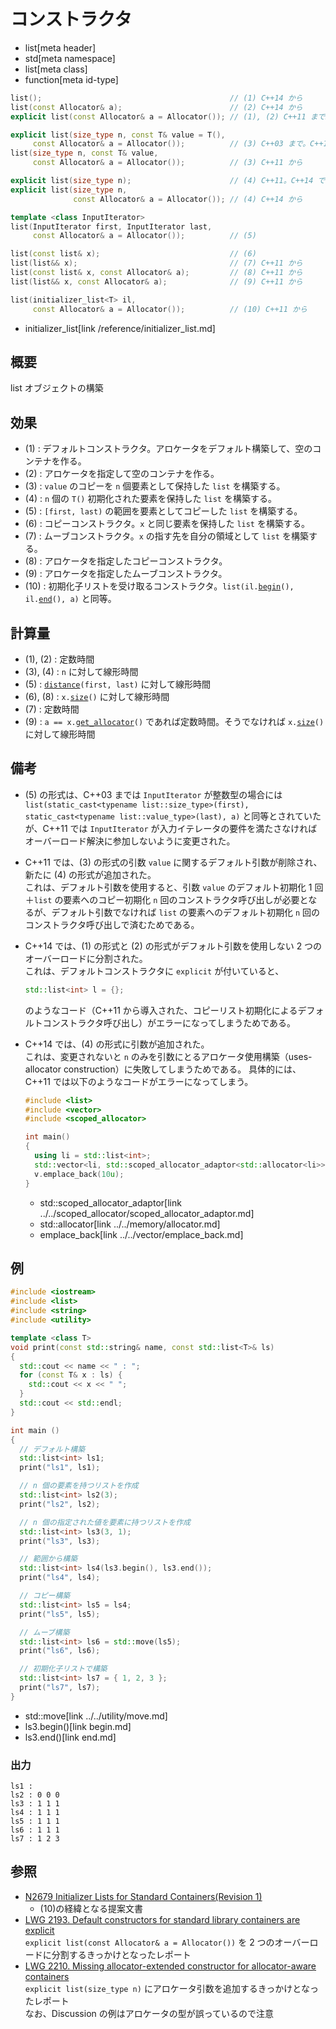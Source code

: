 # コンストラクタ
* list[meta header]
* std[meta namespace]
* list[meta class]
* function[meta id-type]

```cpp
list();                                          // (1) C++14 から
list(const Allocator& a);                        // (2) C++14 から
explicit list(const Allocator& a = Allocator()); // (1), (2) C++11 まで。C++14 で削除

explicit list(size_type n, const T& value = T(),
     const Allocator& a = Allocator());          // (3) C++03 まで。C++11 で削除
list(size_type n, const T& value,
     const Allocator& a = Allocator());          // (3) C++11 から

explicit list(size_type n);                      // (4) C++11。C++14 で削除
explicit list(size_type n,
              const Allocator& a = Allocator()); // (4) C++14 から

template <class InputIterator>
list(InputIterator first, InputIterator last,
     const Allocator& a = Allocator());          // (5)

list(const list& x);                             // (6)
list(list&& x);                                  // (7) C++11 から
list(const list& x, const Allocator& a);         // (8) C++11 から
list(list&& x, const Allocator& a);              // (9) C++11 から

list(initializer_list<T> il,
     const Allocator& a = Allocator());          // (10) C++11 から
```
* initializer_list[link /reference/initializer_list.md]


## 概要
list オブジェクトの構築


## 効果
- (1) : デフォルトコンストラクタ。アロケータをデフォルト構築して、空のコンテナを作る。
- (2) : アロケータを指定して空のコンテナを作る。
- (3) : `value` のコピーを `n` 個要素として保持した `list` を構築する。
- (4) : `n` 個の `T()` 初期化された要素を保持した `list` を構築する。
- (5) : `[first, last)` の範囲を要素としてコピーした `list` を構築する。
- (6) : コピーコンストラクタ。`x` と同じ要素を保持した `list` を構築する。
- (7) : ムーブコンストラクタ。`x` の指す先を自分の領域として `list` を構築する。
- (8) : アロケータを指定したコピーコンストラクタ。
- (9) : アロケータを指定したムーブコンストラクタ。
- (10) : 初期化子リストを受け取るコンストラクタ。`list(il.`[`begin`](../../initializer_list/begin.md)`(), il.`[`end`](../../initializer_list/end.md)`(), a)` と同等。


## 計算量
- (1), (2) : 定数時間
- (3), (4) : `n` に対して線形時間
- (5) : [`distance`](/reference/iterator/distance.md)`(first, last)` に対して線形時間
- (6), (8) : `x.`[`size`](size.md)`()` に対して線形時間
- (7) : 定数時間
- (9) : `a == x.`[`get_allocator`](get_allocator.md)`()` であれば定数時間。そうでなければ `x.`[`size`](size.md)`()` に対して線形時間


## 備考
- (5) の形式は、C++03 までは `InputIterator` が整数型の場合には `list(static_cast<typename list::size_type>(first), static_cast<typename list::value_type>(last), a)` と同等とされていたが、C++11 では `InputIterator` が入力イテレータの要件を満たさなければオーバーロード解決に参加しないように変更された。
- C++11 では、(3) の形式の引数 `value` に関するデフォルト引数が削除され、新たに (4) の形式が追加された。  
	これは、デフォルト引数を使用すると、引数 `value` のデフォルト初期化 1 回＋`list` の要素へのコピー初期化 `n` 回のコンストラクタ呼び出しが必要となるが、デフォルト引数でなければ `list` の要素へのデフォルト初期化 `n` 回のコンストラクタ呼び出しで済むためである。

- C++14 では、(1) の形式と (2) の形式がデフォルト引数を使用しない 2 つのオーバーロードに分割された。  
	これは、デフォルトコンストラクタに `explicit` が付いていると、

    ```cpp
    std::list<int> l = {};
    ```

	のようなコード（C++11 から導入された、コピーリスト初期化によるデフォルトコンストラクタ呼び出し）がエラーになってしまうためである。

- C++14 では、(4) の形式に引数が追加された。  
	これは、変更されないと `n` のみを引数にとるアロケータ使用構築（uses-allocator construction）に失敗してしまうためである。
	具体的には、C++11 では以下のようなコードがエラーになってしまう。

    ```cpp example
    #include <list>
    #include <vector>
    #include <scoped_allocator>

    int main()
    {
      using li = std::list<int>;
      std::vector<li, std::scoped_allocator_adaptor<std::allocator<li>>> v;
      v.emplace_back(10u);
    }
    ```
    * std::scoped_allocator_adaptor[link ../../scoped_allocator/scoped_allocator_adaptor.md]
    * std::allocator[link ../../memory/allocator.md]
    * emplace_back[link ../../vector/emplace_back.md]


## 例
```cpp example
#include <iostream>
#include <list>
#include <string>
#include <utility>

template <class T>
void print(const std::string& name, const std::list<T>& ls)
{
  std::cout << name << " : ";
  for (const T& x : ls) {
    std::cout << x << " ";
  }
  std::cout << std::endl;
}

int main ()
{
  // デフォルト構築
  std::list<int> ls1;
  print("ls1", ls1);

  // n 個の要素を持つリストを作成
  std::list<int> ls2(3);
  print("ls2", ls2);

  // n 個の指定された値を要素に持つリストを作成
  std::list<int> ls3(3, 1);
  print("ls3", ls3);

  // 範囲から構築
  std::list<int> ls4(ls3.begin(), ls3.end());
  print("ls4", ls4);

  // コピー構築
  std::list<int> ls5 = ls4;
  print("ls5", ls5);

  // ムーブ構築
  std::list<int> ls6 = std::move(ls5);
  print("ls6", ls6);

  // 初期化子リストで構築
  std::list<int> ls7 = { 1, 2, 3 };
  print("ls7", ls7);
}
```
* std::move[link ../../utility/move.md]
* ls3.begin()[link begin.md]
* ls3.end()[link end.md]

### 出力
```
ls1 : 
ls2 : 0 0 0 
ls3 : 1 1 1 
ls4 : 1 1 1 
ls5 : 1 1 1 
ls6 : 1 1 1 
ls7 : 1 2 3 
```


## 参照
- [N2679 Initializer Lists for Standard Containers(Revision 1)](http://www.open-std.org/jtc1/sc22/wg21/docs/papers/2008/n2679.pdf)
    - (10)の経緯となる提案文書
- [LWG 2193. Default constructors for standard library containers are explicit](http://cplusplus.github.io/LWG/lwg-defects.html#2193)  
	`explicit list(const Allocator& a = Allocator())` を 2 つのオーバーロードに分割するきっかけとなったレポート
- [LWG 2210. Missing allocator-extended constructor for allocator-aware containers](http://cplusplus.github.io/LWG/lwg-defects.html#2210)  
	`explicit list(size_type n)` にアロケータ引数を追加するきっかけとなったレポート  
	なお、Discussion の例はアロケータの型が誤っているので注意
